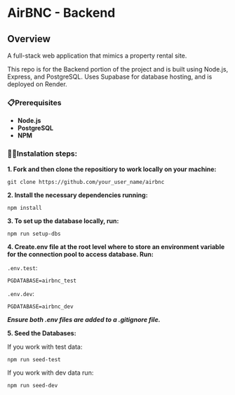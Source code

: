 # AirBNC - Backend

## Overview

A full-stack web application that mimics a property rental site. 

This repo is for the Backend portion of the project and is built using Node.js, Express, and PostgreSQL. Uses Supabase for database hosting, and is deployed on Render.

### 📋Prerequisites

- **Node.js**
- **PostgreSQL**
- **NPM**

### 👩‍💻Instalation steps:

**1. Fork and then clone the repositiory to work locally on your machine:**

```
git clone https://github.com/your_user_name/airbnc

```

**2. Install the necessary dependencies running:**

```
npm install
```

**3. To set up the database locally, run:**

```
npm run setup-dbs
```

**4. Create.env file at the root level where to store an environment variable for the connection pool to access database. Run:**

`.env.test`:

```
PGDATABASE=airbnc_test
```

`.env.dev`:

```
PGDATABASE=airbnc_dev
```

**_Ensure both .env files are added to a .gitignore file._**

**5. Seed the Databases:**

If you work with test data:

```
npm run seed-test
```

If you work with dev data run:

```
npm run seed-dev
```
